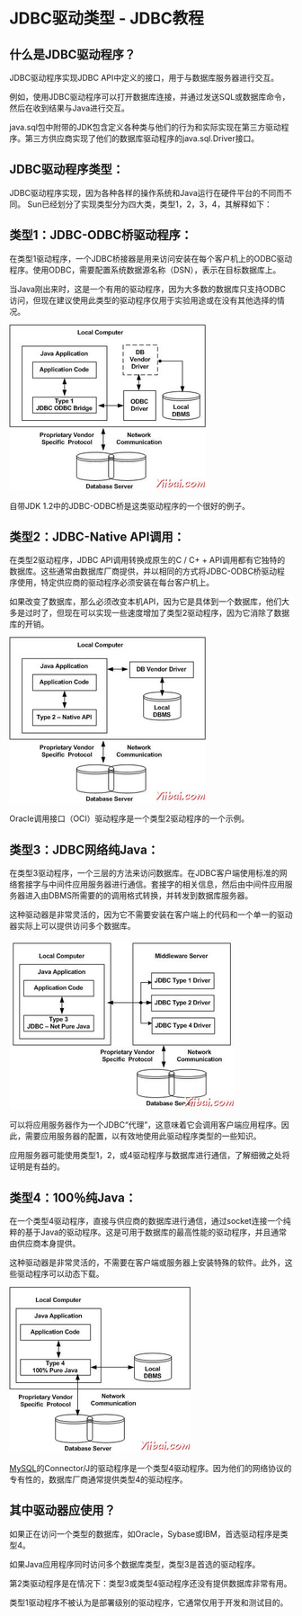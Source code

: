 # JDBC驱动类型 - JDBC教程

## 什么是JDBC驱动程序？

JDBC驱动程序实现JDBC API中定义的接口，用于与数据库服务器进行交互。

例如，使用JDBC驱动程序可以打开数据库连接，并通过发送SQL或数据库命令，然后在收到结果与Java进行交互。

java.sql包中附带的JDK包含定义各种类与他们的行为和实际实现在第三方驱动程序。第三方供应商实现了他们的数据库驱动程序的java.sql.Driver接口。

## JDBC驱动程序类型：

JDBC驱动程序实现，因为各种各样的操作系统和Java运行在硬件平台的不同而不同。 Sun已经划分了实现类型分为四大类，类型1，2，3，4，其解释如下：

## 类型1：JDBC-ODBC桥驱动程序：

在类型1驱动程序，一个JDBC桥接器是用来访问安装在每个客户机上的ODBC驱动程序。使用ODBC，需要配置系统数据源名称（DSN），表示在目标数据库上。

当Java刚出来时，这是一个有用的驱动程序，因为大多数的数据库只支持ODBC访问，但现在建议使用此类型的驱动程序仅用于实验用途或在没有其他选择的情况。

![DBMS Driver type 1](../img/2054061V4-0.jpg)

自带JDK 1.2中的JDBC-ODBC桥是这类驱动程序的一个很好的例子。

## 类型2：JDBC-Native API调用：

在类型2驱动程序，JDBC API调用转换成原生的C / C+ + API调用都有它独特的数据库。这些通常由数据库厂商提供，并以相同的方式将JDBC-ODBC桥驱动程序使用，特定供应商的驱动程序必须安装在每台客户机上。

如果改变了数据库，那么必须改变本机API，因为它是具体到一个数据库，他们大多是过时了，但现在可以实现一些速度增加了类型2驱动程序，因为它消除了数据库的开销。

![DBMS Driver type 2](../img/2054063949-1.jpg)

Oracle调用接口（OCI）驱动程序是一个类型2驱动程序的一个示例。

## 类型3：JDBC网络纯Java：

在类型3驱动程序，一个三层的方法来访问数据库。在JDBC客户端使用标准的网络套接字与中间件应用服务器进行通信。套接字的相关信息，然后由中间件应用服务器进入由DBMS所需要的的调用格式转换，并转发到数据库服务器。

这种驱动器是非常灵活的，因为它不需要安装在客户端上的代码和一个单一的驱动器实际上可以提供访问多个数据库。

![DBMS Driver type 3](../img/2054061252-2.jpg)

可以将应用服务器作为一个JDBC“代理”，这意味着它会调用客户端应用程序。因此，需要应用服务器的配置，以有效地使用此驱动程序类型的一些知识。

应用服务器可能使用类型1，2，或4驱动程序与数据库进行通信，了解细微之处将证明是有益的。

## 类型4：100％纯Java：

在一个类型4驱动程序，直接与供应商的数据库进行通信，通过socket连接一个纯粹的基于Java的驱动程序。这是可用于数据库的最高性能的驱动程序，并且通常由供应商本身提供。

这种驱动器是非常灵活的，不需要在客户端或服务器上安装特殊的软件。此外，这些驱动程序可以动态下载。

![DBMS Driver type 4](../img/20540622P-3.jpg)

[MySQL](http://www.yiibai.com/mysql/)的Connector/J的驱动程序是一个类型4驱动程序。因为他们的网络协议的专有性的，数据库厂商通常提供类型4的驱动程序。

## 其中驱动器应使用？

如果正在访问一个类型的数据库，如Oracle，Sybase或IBM，首选驱动程序是类型4。

如果Java应用程序同时访问多个数据库类型，类型3是首选的驱动程序。

第2类驱动程序是在情况下：类型3或类型4驱动程序还没有提供数据库非常有用。

类型1驱动程序不被认为是部署级别的驱动程序，它通常仅用于开发和测试目的。

